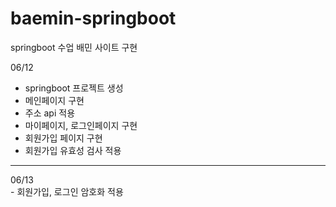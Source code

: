 # baemin-springboot
springboot 수업 배민 사이트 구현

06/12<br>
- springboot 프로젝트 생성
- 메인페이지 구현
- 주소 api 적용
- 마이페이지, 로그인페이지 구현
- 회원가입 페이지 구현
- 회원가입 유효성 검사 적용

<hr>
06/13<br>
- 회원가입, 로그인 암호화 적용
